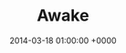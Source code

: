 ---
layout: none
title: "Awake"
artist: "Tycho"
secondary_artists: ""
art: "tycho-awake.jpg"
spotify_url: https://open.spotify.com/album/7HWdGPosPkb9GY5MOgLgSW
date: 2014-03-18 01:00:00 +0000
categories: album
tags: []
---